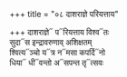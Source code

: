 +++
title = "०८ दाशराज्ञे परियत्ताय"

+++
दाशराज्ञे᳓ प᳓रियत्ताय विश्व᳓तः  
सुदा᳓स इन्द्रावरुणाव् अशिक्षतम्  
श्वित्य᳓ञ्चो य᳓त्र न᳓मसा कपर्दि᳓नो  
धिया᳓ धी᳓वन्तो अ᳓सपन्त तृ᳓त्सवः